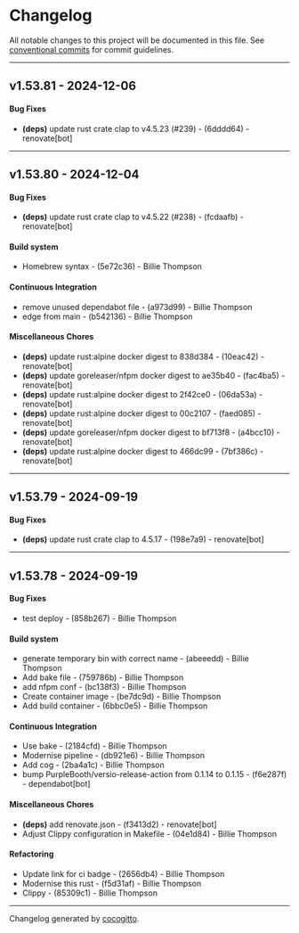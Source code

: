 # Changelog
All notable changes to this project will be documented in this file. See [conventional commits](https://www.conventionalcommits.org/) for commit guidelines.

- - -
## v1.53.81 - 2024-12-06
#### Bug Fixes
- **(deps)** update rust crate clap to v4.5.23 (#239) - (6dddd64) - renovate[bot]

- - -

## v1.53.80 - 2024-12-04
#### Bug Fixes
- **(deps)** update rust crate clap to v4.5.22 (#238) - (fcdaafb) - renovate[bot]
#### Build system
- Homebrew syntax - (5e72c36) - Billie Thompson
#### Continuous Integration
- remove unused dependabot file - (a973d99) - Billie Thompson
- edge from main - (b542136) - Billie Thompson
#### Miscellaneous Chores
- **(deps)** update rust:alpine docker digest to 838d384 - (10eac42) - renovate[bot]
- **(deps)** update goreleaser/nfpm docker digest to ae35b40 - (fac4ba5) - renovate[bot]
- **(deps)** update rust:alpine docker digest to 2f42ce0 - (06da53a) - renovate[bot]
- **(deps)** update rust:alpine docker digest to 00c2107 - (faed085) - renovate[bot]
- **(deps)** update goreleaser/nfpm docker digest to bf713f8 - (a4bcc10) - renovate[bot]
- **(deps)** update rust:alpine docker digest to 466dc99 - (7bf386c) - renovate[bot]

- - -

## v1.53.79 - 2024-09-19
#### Bug Fixes
- **(deps)** update rust crate clap to 4.5.17 - (198e7a9) - renovate[bot]

- - -

## v1.53.78 - 2024-09-19
#### Bug Fixes
- test deploy - (858b267) - Billie Thompson
#### Build system
- generate temporary bin with correct name - (abeeedd) - Billie Thompson
- Add bake file - (759786b) - Billie Thompson
- add nfpm conf - (bc138f3) - Billie Thompson
- Create container image - (be7dc9d) - Billie Thompson
- Add build container - (6bbc0e5) - Billie Thompson
#### Continuous Integration
- Use bake - (2184cfd) - Billie Thompson
- Modernise pipeline - (db921e6) - Billie Thompson
- Add cog - (2ba4a1c) - Billie Thompson
- bump PurpleBooth/versio-release-action from 0.1.14 to 0.1.15 - (f6e287f) - dependabot[bot]
#### Miscellaneous Chores
- **(deps)** add renovate.json - (f3413d2) - renovate[bot]
- Adjust Clippy configuration in Makefile - (04e1d84) - Billie Thompson
#### Refactoring
- Update link for ci badge - (2656db4) - Billie Thompson
- Modernise this rust - (f5d31af) - Billie Thompson
- Clippy - (85309c1) - Billie Thompson

- - -

Changelog generated by [cocogitto](https://github.com/cocogitto/cocogitto).
